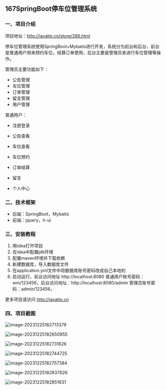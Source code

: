 ## 167SpringBoot停车位管理系统

### 一、项目介绍

项目地址：http://javatip.cn/store/286.html

停车位管理系统使用SpringBoot+Mybatis进行开发，系统分为前台和后台，前台是普通用户用来预约车位，结算订单使用，后台主要是管理员来进行车位管理等操作。

管理员主要功能如下：

- 公告管理
- 车位管理
- 订单管理
- 留言管理
- 用户管理

普通用户：

- 注册登录

- 公告查看
- 车位查看
- 车位预约
- 订单结算
- 留言
- 个人中心

### 二、技术框架

- 后端：SpringBoot，Mybatis
- 前端：jquery，h-ui

### 三、安装教程

1. 用idea打开项目
2. 在idea中配置jdk环境
3. 配置maven环境并下载依赖
4. 新建数据库，导入数据库文件
5. 在application.yml文件中将数据库账号密码改成自己本地的
6. 启动运行，前台访问地址 http://localhost:8080  普通用户账号密码：wm/123456，后台访问地址：http://localhost:8080/admin 管理员账号密码：admin/123456，

更多项目请访问 http://javatip.cn

### 四、项目截图

![image-20231225182713379](http://image.javatip.cn/bysj/20231225182713.png)

![image-20231225182650955](http://image.javatip.cn/bysj/20231225182651.png)

![image-20231225182731626](http://image.javatip.cn/bysj/20231225182731.png)

![image-20231225182744725](http://image.javatip.cn/bysj/20231225182744.png)

![image-20231225182757384](http://image.javatip.cn/bysj/20231225182757.png)

![image-20231225182837826](http://image.javatip.cn/bysj/20231225182837.png)

![image-20231225182851631](http://image.javatip.cn/bysj/20231225182851.png)
